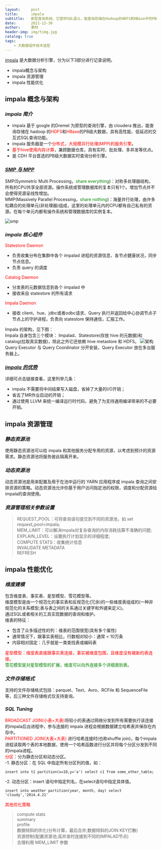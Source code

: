 ```yaml
---
layout:     post
title:      impala
subtitle:   新型查询系统，它提供SQL语义，能查询存储在Hadoop的HDFS和HBase中的PB级大数据
date:       2021-12-30
author:     果然
header-img: img/timg.jpg
catalog: true
tags:
    - 大数据组件技术选型
---
```


[impala](https://baike.baidu.com/item/Impala/7458017?fr=aladdin) 是大数据分析引擎，分为以下3部分进行记录说明。   
  
* impala概念与架构  
* impala 资源管理  
* impala 性能优化  

## impala 概念与架构  
### *impala 简介*  

* impala 基于 google 的Dremel 为原型的查询引擎，由 cloudera 推出，能查询存储在 hadoop 的<font color=red>HDFS</font>和<font color=red>HBase</font>的PB级大数据，具有高性能、低延迟的交互式SQL查询功能。  
* impala 服务器是一个<font color=red>分布式，大规模并行处理(MPP)的服务引擎</font>。  
* <font color=red>基于hive使用内存计算</font>，兼顾数据仓库，具有实时、批处理、多并发等优点。  
* 是 CDH 平台首选的PB级大数据实时查询分析引擎。  
 
### [*SMP 与 MPP*](https://blog.csdn.net/maochengtao/article/details/42583585)  
SMP(Symmetric Multi Processing，<font color=green>share everything</font>)：对称多处理器结构，所有的CPU共享全部资源。操作系统或管理数据库的复本只有1个。增加节点并不会使得资源呈线性增加。  
MMP(Massively Parallel Processing，<font color=green>share nothing</font>)：海量并行处理，由许多松耦合的处理单元(非处理器)组成，这里的处理单元内的CPU都有自己私有的资源。在每个单元内都有操作系统和管理数据库的实例复本。
  
![smp](https://initialdream16.github.io/img/SMP&MPP.png)

### *impala 核心组件*  
<font color=red>Statestore Daemon</font>  

* 负责收集分布在集群中各个 impalad 进程的资源信息、各节点健康状况，同步节点信息。  
* 负责 query 的调度  

<font color=red>Catalog Daemon</font>  

* 分发表的元数据信息到各个 impalad 中  
* 接收来自 statestore 的所有请求  
 
<font color=red>Impala Daemon</font>  

* 接收 client、hue、jdbc或者odbc请求、Query 执行并返回给中心协调节点子节点上的守护进程，负责向 statestore 保持通信，汇报工作。  
    
Impala 的架构，见下图：  
Impala 自身包含三个模块： Impalad、Statestore(存放 hive 的元数据)和 catalog(拉取真实数据)，除此之外它还依赖 hive metastore 和 HDFS。
![架构](https://initialdream16.github.io/img/架构.png)  
Query Executor 与 Query Coordinator 分开安装，Query Executor 放在多台服务器上。  
### [*impala 的优势*](https://baike.baidu.com/item/Impala/7458017?fr=aladdin)  
详细可点击链接查看，这里列举几条：  
  
* impala  不需要将中间结果写入磁盘，省掉了大量的I/O开销；  
* 省去了MR作业启动的开销；  
* 通过使用 LLVM 来统一编译运行时代码，避免了为支持通用编译带来的不必要开销。  

   
## impala 资源管理  
### *静态资源池*  
使用静态资源池可以给 impala 和其他服务分配专用的资源，以考虑到预计的资源需求。静态资源池将服务彼此隔离开来。  
### *动态资源池*  
动态资源池是用来配置及用于在池中运行的 YARN 应用程序或 impala 查询之间安排资源的策略。动态资源池允许你基于用户访问指定池的权限，调度和分配资源给 impala的查询使用。  
### *资源管理相关参数设置*  
>REQUEST_POOL：可将查询语句提交到不同的资源池，如 set request_pool=impala;  
>MEM_LIMIT：可以解决impala对复杂查询的内存消耗估算不准确的问题;  
>EXPLAIN_LEVEL：设置执行计划显示的详细程度;  
>COMPUTE STATS：收集统计信息  
>INVALIDATE METADATA  
>REFRESH  
## impala 性能优化  
### *维度建模*  
包含维度表、事实表、星型模型、雪花模型等。  
维度模型是由一个规范化的事实表和反规范化(冗余)的一些维度表组成的(一种非规范化的关系模型;表与表之间的关系通过关键字和外键来定义)。  
通过SQL或者相关的工具实现数据的查询和维护。   
维表的特征：  
  
* 包含了众多描述性的列：维表的范围很宽(具有多个属性)  
* 通常情况下，跟事实表相比，行数相对较小：通常 < 10万条  
* 内容相对固定：几乎就是一类查找表或编码表  

<font color=red>星型模型：维度表直接跟事实表连接，事实被维度包围，且维度没有被新的表连接。</font>  
<font color=green>雪花模型是对星型模型的扩展，维度可以向外连接多个详细类别表。</font>    

### *文件存储格式*  
支持的文件存储格式包括：parquet、Text、Avro、RCFile 和 SequenceFile 等，后三种文件存储格式仅支持查询。  
### *SQL Tuning*  
<font color=red>BROADCAST JOIN(小表+大表)</font>将较小的表通过网络分发到所有需要执行该连接的impala后台进程中，参与连接的 impala 进程会根据数据建立哈希表并保存在内存中。  
<font color=red>PARTITIONED JOIN(大表+大表)</font> 进行哈希连接时(也称shuffle join)，每个impala进程读取两个表的本地数据，使用一个哈希函数进行分区并将每个分区分发到不同的impala进程。    
<font color=red>分区</font>：分为静态分区和动态分区。   
-1. 静态分区：在 SQL 中指定所有分区列的值，如：  
```
insert into t1 partition(x=10,y='a') select c1 from some_other_table;
```  
-2. 动态分区：insert 语句中指定列名，在select语句中指定具体值。  
```
insert into weather partition(year, month, day) select 'cloudy','2014.4.21'
```  
<font color=red>其他优化策略</font>  

>compute stats  
>summary  
>profile  
>数据倾斜的优化(分布计算，最后合并;数据倾斜的JOIN KEY打散)  
>资源控制(配置资源池;高并发时连接到不同的IMPALAD节点)  
>合理利用 MEM_LIMIT 参数  
